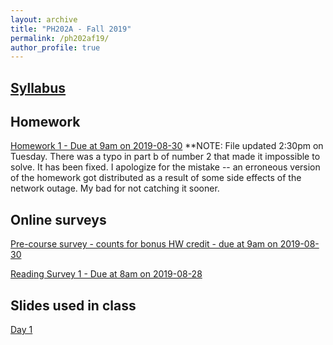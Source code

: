 ```yaml
---
layout: archive
title: "PH202A - Fall 2019"
permalink: /ph202af19/
author_profile: true
---
```


## [Syllabus](./ph202af19syllabus.pdf)

## Homework
[Homework 1 - Due at 9am on 2019-08-30](./hw1.pdf) **NOTE: File updated 2:30pm on Tuesday. There was a typo in part b of number 2 that made it impossible to solve. It has been fixed. I apologize for the mistake -- an erroneous version of the homework got distributed as a result of some side effects of the network outage. My bad for not catching it sooner. 

## Online surveys
[Pre-course survey - counts for bonus HW credit - due at 9am on 2019-08-30](https://forms.gle/4PSzeyWNEKecNvv78)

[Reading Survey 1 - Due at 8am on 2019-08-28](https://forms.gle/YQwqmaqoAhBCXS1F7)

## Slides used in class

[Day 1](./day1.pdf)
